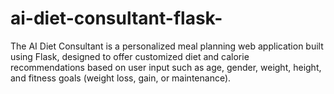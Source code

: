 # ai-diet-consultant-flask-
The AI Diet Consultant is a personalized meal planning web application built using Flask, designed to offer customized diet and calorie recommendations based on user input such as age, gender, weight, height, and fitness goals (weight loss, gain, or maintenance).
